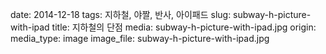 date: 2014-12-18
tags: 지하철, 야짤, 반사, 아이패드
slug: subway-h-picture-with-ipad
title: 지하철의 단점
media: subway-h-picture-with-ipad.jpg
origin: 
media_type: image
image_file: subway-h-picture-with-ipad.jpg